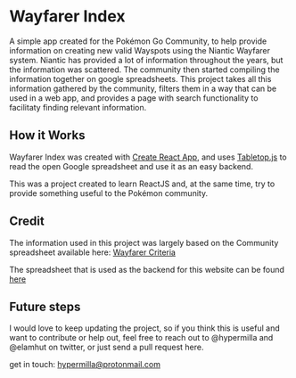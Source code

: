 # Wayfarer Index

A simple app created for the Pokémon Go Community, to help provide information on creating new valid Wayspots using the Niantic Wayfarer system.  Niantic has provided a lot of information throughout the years, but the information was scattered. The community then started compiling the information together on google spreadsheets. This project takes all this information gathered by the community, filters them in a way that can be used in a web app, and provides a page with search functionality to facilitaty finding relevant information. 

## How it Works
Wayfarer Index was created with [Create React App](https://github.com/facebook/create-react-app), and uses [Tabletop.js](https://github.com/jsoma/tabletop) to read the open Google spreadsheet and use it as an easy backend.

This was a project created to learn ReactJS and, at the same time, try to provide something useful to the Pokémon community.

## Credit
The information used in this project was largely based on the Community spreadsheet available here: [Wayfarer Criteria](https://docs.google.com/spreadsheets/d/1rTfW8UJQ24ynoNLm0vHmOFUF5QNqVQieCvVvhj5ItRU/edit#gid=1978941678)

The spreadsheet that is used as the backend for this website can be found [here](https://docs.google.com/spreadsheets/d/1EIW3AYx5mwvOp4YGU-lySjkf0jflhYoFd47kK_ahFtI)


## Future steps
I would love to keep updating the project, so if you think this is useful and want to contribute or help out, feel free to reach out to @hypermilla and @elamhut on twitter, or just send a pull request here. 

get in touch: 
hypermilla@protonmail.com 
